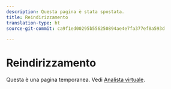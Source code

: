 ```yaml
---
description: Questa pagina è stata spostata.
title: Reindirizzamento
translation-type: ht
source-git-commit: ca9f1ed00295b556250894ae4e7fa377ef8a593d

---
```



# Reindirizzamento

Questa è una pagina temporanea. Vedi [Analista virtuale](../virtual-analyst.md).
